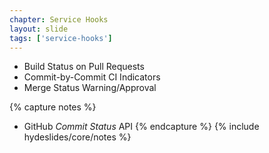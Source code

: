 ```yaml
---
chapter: Service Hooks
layout: slide
tags: ['service-hooks']
---
```


* Build Status on Pull Requests
* Commit-by-Commit CI Indicators
* Merge Status Warning/Approval


{% capture notes %}
* GitHub _Commit Status_ API
{% endcapture %}
{% include hydeslides/core/notes %}